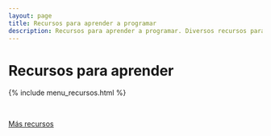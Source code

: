 ```yaml
---
layout: page
title: Recursos para aprender a programar
description: Recursos para aprender a programar. Diversos recursos para distintos lenguaje de programación. 
---
```


<h1 class="center">Recursos para aprender</h1>

{% include menu_recursos.html %}

&nbsp;

<p class="mas"><a class="centro boton-negro-verde" href="https://projects.raspberrypi.org/es-ES/projects">Más recursos</a></p>
